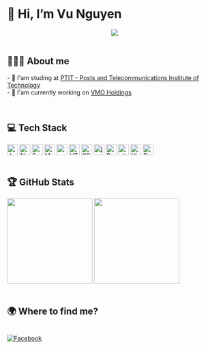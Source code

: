 <div class="header">
    <h1>👋 Hi, I’m Vu Nguyen </h1>
    <div align="center">
        <img src="https://c.tenor.com/2uyENRmiUt0AAAAC/coding.gif"/>
    </div>
</div>
<br>

<div class="aboutme">
    <h2> 👨🏽‍💻 About me </h2>
    <p>
    - 🏫 I'am studing at <a href="https://portal.ptit.edu.vn/">PTIT - Posts and Telecommunications Institute of Technology</a><br>
    - 🏢 I'am currently working on <a href="https://www.vmogroup.com">VMO Holdings</a>
    </p>
</div>
<br>

<div class="Techstack">
    <h2> 💻 Tech Stack</h2>
    <span>
        <img
            src="https://img.shields.io/badge/JavaScript-F7DF1E?style=for-the-badge&logo=javascript&logoColor=black"
            alt="JavaScript logo"
            title="JavaScript"
            height="25"/>
    </span>
    <span>
        <img
            src="https://img.shields.io/badge/Node.js-43853D?style=for-the-badge&logo=node.js&logoColor=white"
            alt="Node.js logo"
            title="Node.js"
            height="25"/>
    </span>
    <span>
        <img
            src="https://img.shields.io/badge/Express.js-404D59?style=for-the-badge"
            alt="Express.js logo"
            title="Express.js"
            height="25"/>
    </span>
    <span>
        <img
            src="https://img.shields.io/badge/MongoDB-4EA94B?style=for-the-badge&logo=mongodb&logoColor=white"
            alt="MongoDB logo"
            title="MongoDB"
            height="25"/>
    </span>
    <span>
        <img
            src="https://img.shields.io/badge/MySQL-005C84?style=for-the-badge&logo=mysql&logoColor=white"
            alt="mysql logo"
            title="Mysql"
            height="25"/>
    </span>
    <span>
        <img
            src="https://img.shields.io/badge/HTML5-E34F26?style=for-the-badge&logo=html5&logoColor=white"
            alt="HTML5 logo"
            title="HTML5"
            height="25"/>
    </span>
    <span>
        <img
            src="https://img.shields.io/badge/CSS3-1572B6?style=for-the-badge&logo=css3&logoColor=white"
            alt="CSS3 logo"
            title="CSS3"
            height="25"/>
    </span>
    <span>
        <img
            src="https://img.shields.io/badge/Java-ED8B00?style=for-the-badge&logo=java&logoColor=white"
            alt="java logo"
            title="java"
            height="25"/>
    </span>
    <span>
        <img
            src="https://img.shields.io/badge/Bootstrap-563D7C?style=for-the-badge&logo=bootstrap&logoColor=white"
            alt="Bootstrap logo"
            title="Bootstrap"
            height="25"/>
    </span>
    <span>
        <img
            src="https://img.shields.io/badge/GitHub-100000?style=for-the-badge&logo=github&logoColor=white"
            alt="git logo"
            title="git"
            height="25"/>
    </span>
    <span>
        <img
            src="https://img.shields.io/badge/Visual_Studio_Code-0078D4?style=for-the-badge&logo=visual%20studio%20code&logoColor=white"
            alt="Visual Studio Code logo"
            title="Visual Studio Code"
            height="25"/>
    </span>
    <span>
        <img
            src="https://img.shields.io/badge/Python-3776AB?style=for-the-badge&logo=python&logoColor=white"
            alt="Python logo"
            title="Python"
            height="25"/>
    </span>
</div>
<br>

<div class="githubstats">
    <h2>️🏆 GitHub Stats</h2>
        <img
            height="200"
            src="https://github-readme-stats.vercel.app/api?username=nguyen227&show_icons=true&theme=react&border_color=61dafb&hide_border=true"/>
        <img
            height="200"
            src="https://github-readme-stats.vercel.app/api/top-langs/?username=nguyen227&hide=c%23,powershell,Mathematica,Ruby,Objective-C,Objective-C%2b%2b,Cuda&title_color=61dafb&text_color=ffffff&icon_color=61dafb&bg_color=20232a&langs_count=8&layout=compact&border_color=61dafb&hide_border=true"/>
</div>
<br>

<div class="wheretofindme">
    <h2>🌍 Where to find me?</h2>
    <br>
    <a href="https://www.facebook.com/vunguyen.2702">
        <img src="https://img.shields.io/badge/Facebook-1877F2?style=for-the-badge&logo=facebook&logoColor=white"
            alt="Facebook"/>
    </a>
</div>


